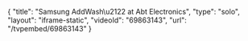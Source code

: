 {
    "title": "Samsung AddWash\u2122  at Abt Electronics",
    "type": "solo",
    "layout": "iframe-static",
    "videoId": "69863143",
    "url": "\/tvpembed\/69863143"
}